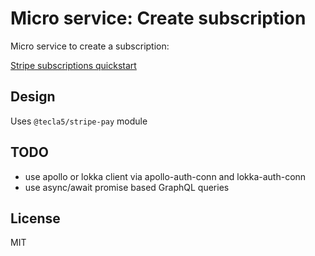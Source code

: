 # Micro service: Create subscription

Micro service to create a subscription:

[Stripe subscriptions quickstart](https://stripe.com/docs/subscriptions/quickstart)

## Design

Uses  `@tecla5/stripe-pay` module

## TODO

- use apollo or lokka client via apollo-auth-conn and lokka-auth-conn
- use async/await promise based GraphQL queries

## License

MIT
